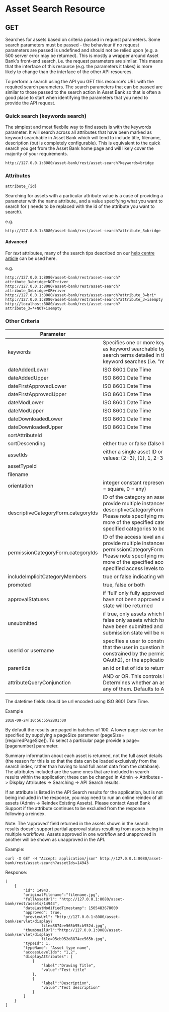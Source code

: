 # Asset Search Resource
## GET
Searches for assets based on criteria passed in request parameters. Some search parameters must be passed - the behaviour if no request parameters are passed is undefined and should not be relied upon (e.g. a 500 server error may be returned).
This is mostly a wrapper around Asset Bank's front-end search, i.e. the request parameters are similar. This means that the interface of this resource (e.g. the parameters it takes) is more likely to change than the interface of the other API resources.

To perform a search using the API you GET this resource’s URL with the required search parameters. The search parameters that can be passed are similar to those passed to the search action in Asset Bank so that is often a good place to start when identifying the parameters that you need to provide the API request.

### Quick search (keywords search)

The simplest and most flexbile way to find assets is with the keywords parameter. It will search across all attributes that have been marked as keyword searchable in Asset Bank which will tend to include title, filename, description (but is completely configurable). This is equivalent to the quick search you get from the Asset Bank home page and will likely cover the majority of your requirements.

```
http://127.0.0.1:8080/asset-bank/rest/asset-search?keywords=bridge
```

### Attributes

```
attribute_{id}
```
Searching for assets with a particular attribute value is a case of providing a parameter with the name attribute_<id> and a value specifying what you want to search for (<id> needs to be replaced with the id of the attribute you want to search).
	
e.g.
```
http://127.0.0.1:8080/asset-bank/rest/asset-search?attribute_3=bridge
```

#### Advanced
For _text_ attributes, many of the search tips described on our [help centre article](https://support.assetbank.co.uk/hc/en-gb/articles/115005221048-Search-Tips) can be used here.

e.g.
```
http://127.0.0.1:8080/asset-bank/rest/asset-search?attribute_3=bridge+NOT+river
http://127.0.0.1:8080/asset-bank/rest/asset-search?attribute_3=bridge+OR+river
http://127.0.0.1:8080/asset-bank/rest/asset-search?attribute_3=bri*
http://127.0.0.1:8080/asset-bank/rest/asset-search?attribute_3=isempty
http://localhost:8080/asset-bank/rest/asset-search?attribute_3=*+NOT+isempty
```

### Other Criteria

<table class="standard-table">
  <thead>
    <tr>
      <th>Parameter</th>
      <th>Description</th>
    </tr>
  </thead>
  <tbody>
    <tr>
      <td>keywords</td>
      <td>Specifies one or more keywords to search for in attributes that have been marked as keyword searchable by an Asset Bank administrator. You can use the special search terms detailed in the above help centre article to construct compleex keyword searches (i.e. "red OR green OR blue")</td>
    </tr>
    <tr>
      <td>dateAddedLower</td>
      <td>ISO 8601 Date Time</td>
    </tr>
    <tr>
      <td>dateAddedUpper</td>
      <td>ISO 8601 Date Time</td>
    </tr>
    <tr>
      <td>dateFirstApprovedLower</td>
      <td>ISO 8601 Date Time</td>
    </tr>
    <tr>
      <td>dateFirstApprovedUpper</td>
      <td>ISO 8601 Date Time</td>
    </tr>
    <tr>
      <td>dateModLower</td>
      <td>ISO 8601 Date Time</td>
    </tr>
    <tr>
      <td>dateModUpper</td>
      <td>ISO 8601 Date Time</td>
    </tr>
    <tr>
      <td>dateDownloadedLower</td>
      <td>ISO 8601 Date Time</td>
    </tr>
    <tr>
      <td>dateDownloadedUpper</td>
      <td>ISO 8601 Date Time</td>
    </tr>
    <tr>
      <td>sortAttributeId</td>
      <td>&nbsp;</td>
    </tr>
    <tr>
      <td>sortDescending</td>
      <td>either true or false (false by default)</td>
    </tr>
    <tr>
      <td>assetIds</td>
      <td>either a single asset ID or a range of asset IDs (e.g. ‘1-10’ for ‘1 to 10’).
	    Valid values: {2-3}, {1}, 1, 2-3
	    Comma separated is not valid</td>
    </tr>
    <tr>
      <td>assetTypeId</td>
      <td>&nbsp;</td>
    </tr>
    <tr>
      <td>filename</td>
      <td>&nbsp;</td>
    </tr>
    <tr>
      <td>orientation</td>
      <td>integer constant representing the desired orientation (1 = landscape, 2 = portrait, 3 = square, 0 = any)</td>
    </tr>
    <tr>
      <td>descriptiveCategoryForm.categoryIds</td>
      <td>ID of the category an asset must be in. To search across multiple categories provide multiple instances of the parameter e.g. descriptiveCategoryForm.categoryIds=1&amp;descriptiveCategoryForm.categoryIds=2. Please note specifying multiple parameter values will return all assets in one or more of the specified categories (i.e. an asset does not need to be in all of the specified categories to be included in the results).</td>
    </tr>
    <tr>
      <td>permissionCategoryForm.categoryIds</td>
      <td>ID of the access level an asset must be in. To search across multiple access levels provide multiple instances of the parameter e.g. permissionCategoryForm.categoryIds=1&amp;permissionCategoryForm.categoryIds=2. Please note specifying multiple parameter values will return all assets in one or more of the specified access levels. (i.e. an asset does not need to be in all of the specified access levels to be included in the results).</td>
    </tr>
    <tr>
      <td>includeImplicitCategoryMembers</td>
      <td>true or false indicating whether sub category members should be returned</td>
    </tr>
    <tr>
      <td>promoted</td>
      <td>true, false or both</td>
    </tr>
    <tr>
      <td>approvalStatuses</td>
      <td>if ‘full’ only fully approved assets will be returned, if ‘none’ then only assets which have not been approved will be returned and if omitted then assets in any approval state will be returned</td>
    </tr>
    <tr>
      <td>unsubmitted</td>
      <td>if true, only assets which have not been submitted for approval will be returned, if false only assets which have either been submitted and are awaiting approval or have been submitted and approved will be returned. If omitted assets in any submission state will be returned.</td>
    </tr>
    <tr>
      <td>userId or username</td>
      <td>specifies a user to constrain the search results to (i.e. returned results will be ones that the user in question has permission to see). If omitted, the results will be constrained by the permissions of the currently authenticated user (if using OAuth2), or the application user (otherwise).</td>
    </tr>
    <tr>
      <td>parentIds</td>
      <td>an id or list of ids to return locate child assets</td>
    </tr>
    <tr>
      <td>attributeQueryConjunction</td>
      <td>AND or OR. This controls how multiple attribute searches are combined. Determines whether an asset has to have all the selected attribute search values or any of them.  Defaults to AND.</td>
    </tr>
  </tbody>
</table>

The datetime fields should be url encoded using ISO 8601 Date Time.

Example

```
2018-09-24T10:56:55%2B01:00
```

By default the results are paged in batches of 100. A lower page size can be specified by supplying a pageSize parameter (pageSize=[requiredPageSize]). To select a particular page provide a page=[pagenumber] parameter.

Summary information about each asset is returned, not the full asset details (the reason for this is so that the data can be loaded exclusively from the search index, rather than having to load full asset data from the database). The attributes included are the same ones that are included in search results within the application; these can be changed in Admin -> Attributes -> Display Attributes -> Searching -> API Search results.

If an attribute is listed in the API Search results for the application, but is not being included in the response, you may need to run an online reindex of all assets (Admin -> Reindex Existing Assets). Please contact Asset Bank Support if the attribute continues to be excluded from the response following a reindex.

Note: The ‘approved’ field returned in the assets shown in the search results doesn’t support partial approval status resulting from assets being in multiple workflows. Assets approved in one workflow and unapproved in another will be shown as unapproved in the API.


Example:
```
curl -X GET -H "Accept: application/json" http://127.0.0.1:8080/asset-bank/rest/asset-search?assetIds=14943
```


Response:
```
[
	{
		"id": 14943,
		"originalFilename":"filename.jpg",
		"fullAssetUrl": "http://127.0.0.1:8080/asset-bank/rest/assets/14943",
		"dateLastModifiedTimestamp": 1505483678000
		"approved": true,
		"previewUrl": "http://127.0.0.1:8080/asset-bank/servlet/display?
				file=8874ee565b95cb952d.jpg",
		"thumbnailUrl":"http://127.0.0.1:8080/asset-bank/servlet/display?
				file=95cb952d8874ee565b.jpg",
		"typeId": 1,
		"typeName": "Asset type name",
		"accessLevelIds": "1,2",
		"displayAttributes": [
			{
				"label":"Drawing Title",
				"value":"Test title"
			},
			{
				"label":"Description",
				"value":"Test description"
			}
		]
	}
]
```
